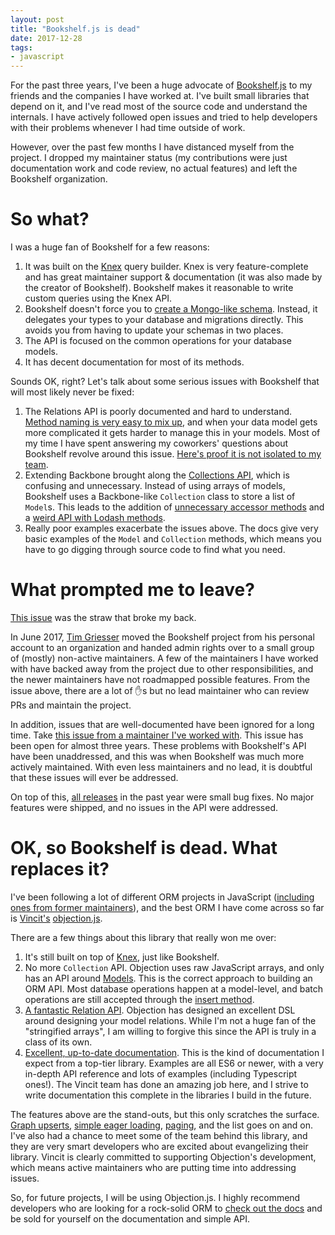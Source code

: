 ```yaml
---
layout: post
title: "Bookshelf.js is dead"
date: 2017-12-28
tags:
- javascript
---
```

For the past three years, I've been a huge advocate of [Bookshelf.js](http://bookshelfjs.org/) to my friends and the companies I have worked at. I've built small libraries that depend on it, and I've read most of the source code and understand the internals. I have actively followed open issues and tried to help developers with their problems whenever I had time outside of work.

However, over the past few months I have distanced myself from the project. I dropped my maintainer status (my contributions were just documentation work and code review, no actual features) and left the Bookshelf organization.

# So what?
I was a huge fan of Bookshelf for a few reasons:
1. It was built on the [Knex](http://knexjs.org/) query builder. Knex is very feature-complete and has great maintainer support & documentation (it was also made by the creator of Bookshelf). Bookshelf makes it reasonable to write custom queries using the Knex API.
2. Bookshelf doesn't force you to [create a Mongo-like schema](http://docs.sequelizejs.com/manual/tutorial/models-definition.html). Instead, it delegates your types to your database and migrations directly. This avoids you from having to update your schemas in two places.
3. The API is focused on the common operations for your database models.
4. It has decent documentation for most of its methods.

Sounds OK, right? Let's talk about some serious issues with Bookshelf that will most likely never be fixed:
1. The Relations API is poorly documented and hard to understand. [Method naming is very easy to mix up](http://bookshelfjs.org/index.html#associations), and when your data model gets more complicated it gets harder to manage this in your models. Most of my time I have spent answering my coworkers' questions about Bookshelf revolve around this issue. [Here's proof it is not isolated to my team](https://github.com/bookshelf/bookshelf/issues?utf8=%E2%9C%93&q=is%3Aissue+is%3Aopen+relation).
2. Extending Backbone brought along the [Collections API](http://bookshelfjs.org/#section-Collection), which is confusing and unnecessary. Instead of using arrays of models, Bookshelf uses a Backbone-like `Collection` class to store a list of `Model`s. This leads to the addition of [unnecessary accessor methods](http://bookshelfjs.org/#Collection-instance-at) and a [weird API with Lodash methods](http://bookshelfjs.org/#Collection-subsection-lodash-methods).
3. Really poor examples exacerbate the issues above. The docs give very basic examples of the `Model` and `Collection` methods, which means you have to go digging through source code to find what you need.

# What prompted me to leave?
[This issue](https://github.com/bookshelf/bookshelf/issues/1600) was the straw that broke my back.

In June 2017, [Tim Griesser](https://github.com/tgriesser/) moved the Bookshelf project from his personal account to an organization and handed admin rights over to a small group of (mostly) non-active maintainers. A few of the maintainers I have worked with have backed away from the project due to other responsibilities, and the newer maintainers have not roadmapped possible features. From the issue above, there are a lot of :raised_hand:s but no lead maintainer who can review PRs and maintain the project.

In addition, issues that are well-documented have been ignored for a long time. Take [this issue from a maintainer I've worked with](https://github.com/bookshelf/bookshelf/issues/803). This issue has been open for almost three years. These problems with Bookshelf's API have been unaddressed, and this was when Bookshelf was much more actively maintained. With even less maintainers and no lead, it is doubtful that these issues will ever be addressed.

On top of this, [all releases](https://github.com/bookshelf/bookshelf/releases) in the past year were small bug fixes. No major features were shipped, and no issues in the API were addressed.

# OK, so Bookshelf is dead. What replaces it?
I've been following a lot of different ORM projects in JavaScript ([including ones from former maintainers](https://github.com/rhys-vdw/atlas)), and the best ORM I have come across so far is [Vincit's](https://www.vincit.fi/en/) [objection.js](http://vincit.github.io/objection.js/).

There are a few things about this library that really won me over:
1. It's still built on top of [Knex](http://knexjs.org/), just like Bookshelf.
2. No more `Collection` API. Objection uses raw JavaScript arrays, and only has an API around [Models](http://vincit.github.io/objection.js/#model270). This is the correct approach to building an ORM API. Most database operations happen at a model-level, and batch operations are still accepted through the [insert method](http://vincit.github.io/objection.js/#insert).
3. [A fantastic Relation API](http://vincit.github.io/objection.js/#relations). Objection has designed an excellent DSL around designing your model relations. While I'm not a huge fan of the "stringified arrays", I am willing to forgive this since the API is truly in a class of its own.
4. [Excellent, up-to-date documentation](http://vincit.github.io/objection.js/). This is the kind of documentation I expect from a top-tier library. Examples are all ES6 or newer, with a very in-depth API reference and lots of examples (including Typescript ones!). The Vincit team has done an amazing job here, and I strive to write documentation this complete in the libraries I build in the future.

The features above are the stand-outs, but this only scratches the surface. [Graph upserts](http://vincit.github.io/objection.js/#graph-upserts), [simple eager loading](http://vincit.github.io/objection.js/#eager-loading), [paging](http://vincit.github.io/objection.js/#paging), and the list goes on and on. I've also had a chance to meet some of the team behind this library, and they are very smart developers who are excited about evangelizing their library. Vincit is clearly committed to supporting Objection's development, which means active maintainers who are putting time into addressing issues.

So, for future projects, I will be using Objection.js. I highly recommend developers who are looking for a rock-solid ORM to [check out the docs](http://vincit.github.io/objection.js) and be sold for yourself on the documentation and simple API.
